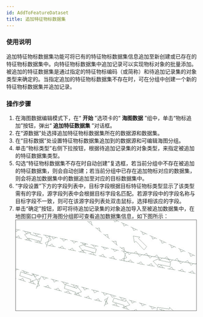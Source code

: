 ```yaml
---
id: AddToFeatureDataset
title: 追加特征物标数据集
---
```

### 使用说明

追加特征物标数据集功能可将已有的特征物标数据集信息追加至新创建或已存在的特征物标数据集中。向特征物标数据集中追加记录可以实现物标对象的批量添加。被追加的特征数据集是通过指定的特征物标编码（或简称）和待追加记录集的对象类型来确定的。当指定追加的特征物标数据集不存在时，可在分组中创建一个新的特征物标数据集并追加记录。

### 操作步骤

  1. 在海图数据编辑模式下，在“ **开始** ”选项卡的“ **海图数据** ”组中，单击“物标追加”按钮，弹出“ **追加特征数据集** ”对话框。  
  2. 在“源数据”处选择追加特征物标数据集所在的数据源和数据集。
  3. 在“目标数据”处设置特征物标数据集追加到的数据源和可编辑海图分组。
  4. 单击“物标类型”右侧下拉按钮，根据待追加记录集的对象类型，来指定被追加的特征数据集类型。
  5. 勾选“特征物标数据集不存在时自动创建”复选框，若当前分组中不存在被追加的特征数据集，则会自动创建；若当前分组中已存在追加物标对应的数据集，则会将追加数据集中的数据追加至对应的目标数据集中。
  6. “字段设置”下方的字段列表中，目标字段根据目标特征物标类型显示了该类型需有的字段，源字段列表中会根据目标字段名匹配。若源字段中的字段名称与目标字段不一致，则可在该源字段列表处双击鼠标，选择相该应的字段。
  7. 单击“确定”按钮，即可将待追加记录集的对象追加导入至被追加数据集中，在地图窗口中打开海图分组即可查看追加数据集信息，如下图所示：  
![](img/AddToDatasetResult.jpg)  
